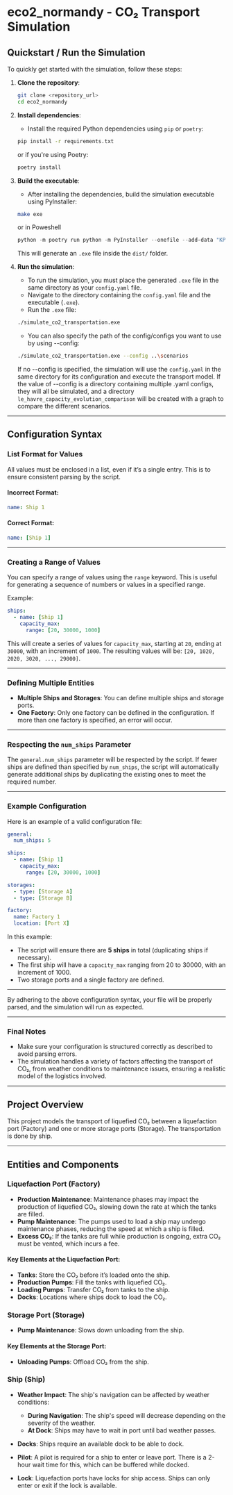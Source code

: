 
# eco2_normandy - CO₂ Transport Simulation

## Quickstart / Run the Simulation

To quickly get started with the simulation, follow these steps:

1. **Clone the repository**:
    ```bash
    git clone <repository_url>
    cd eco2_normandy
    ```

2. **Install dependencies**:
    - Install the required Python dependencies using `pip` or `poetry`:
    ```bash
    pip install -r requirements.txt
    ```
    or if you're using Poetry:
    ```bash
    poetry install
    ```

3. **Build the executable**:
    - After installing the dependencies, build the simulation executable using PyInstaller:
    ```bash
    make exe
    ```
    or in Poweshell
    ```powershell
    python -m poetry run python -m PyInstaller --onefile --add-data "KPIS\template.html;KPIS\" --hidden-import xlsxwriter configurable_main.py
    ```

    This will generate an `.exe` file inside the `dist/` folder.

4. **Run the simulation**:
    - To run the simulation, you must place the generated `.exe` file in the same directory as your `config.yaml` file.
    - Navigate to the directory containing the `config.yaml` file and the executable (`.exe`).
    - Run the `.exe` file:
    ```bash
    ./simulate_co2_transportation.exe
    ```

    - You can also specify the path of the config/configs you want to use by using --config:
    ```bash
    ./simulate_co2_transportation.exe --config ..\scenarios
    ```

    If no --config is specified, the simulation will use the `config.yaml` in the same directory for its configuration and execute the transport model.
    If the value of --config is a directory containing multiple .yaml configs, they will all be simulated, and a directory  `le_havre_capacity_evolution_comparison` will be created with a graph to compare the different scenarios.

---

## Configuration Syntax

### List Format for Values

All values must be enclosed in a list, even if it’s a single entry. This is to ensure consistent parsing by the script.

#### Incorrect Format:
```yaml
name: Ship 1
```

#### Correct Format:
```yaml
name: [Ship 1]
```

---

### Creating a Range of Values

You can specify a range of values using the `range` keyword. This is useful for generating a sequence of numbers or values in a specified range.

Example:
```yaml
ships:
  - name: [Ship 1]
    capacity_max:
      range: [20, 30000, 1000]
```

This will create a series of values for `capacity_max`, starting at `20`, ending at `30000`, with an increment of `1000`. The resulting values will be: `[20, 1020, 2020, 3020, ..., 29000]`.

---

### Defining Multiple Entities

- **Multiple Ships and Storages**: You can define multiple ships and storage ports.
- **One Factory**: Only one factory can be defined in the configuration. If more than one factory is specified, an error will occur.

---

### Respecting the `num_ships` Parameter

The `general.num_ships` parameter will be respected by the script. If fewer ships are defined than specified by `num_ships`, the script will automatically generate additional ships by duplicating the existing ones to meet the required number.

---

### Example Configuration

Here is an example of a valid configuration file:

```yaml
general:
  num_ships: 5

ships:
  - name: [Ship 1]
    capacity_max:
      range: [20, 30000, 1000]

storages:
  - type: [Storage A]
  - type: [Storage B]

factory:
  name: Factory 1
  location: [Port X]
```

In this example:
- The script will ensure there are **5 ships** in total (duplicating ships if necessary).
- The first ship will have a `capacity_max` ranging from 20 to 30000, with an increment of 1000.
- Two storage ports and a single factory are defined.

---

By adhering to the above configuration syntax, your file will be properly parsed, and the simulation will run as expected.

---

### Final Notes

- Make sure your configuration is structured correctly as described to avoid parsing errors.
- The simulation handles a variety of factors affecting the transport of CO₂, from weather conditions to maintenance issues, ensuring a realistic model of the logistics involved.

---

## Project Overview

This project models the transport of liquefied CO₂ between a liquefaction port (Factory) and one or more storage ports (Storage). The transportation is done by ship.

---

## Entities and Components

### Liquefaction Port (Factory)

- **Production Maintenance**: Maintenance phases may impact the production of liquefied CO₂, slowing down the rate at which the tanks are filled.
- **Pump Maintenance**: The pumps used to load a ship may undergo maintenance phases, reducing the speed at which a ship is filled.
- **Excess CO₂**: If the tanks are full while production is ongoing, extra CO₂ must be vented, which incurs a fee.

#### Key Elements at the Liquefaction Port:
- **Tanks**: Store the CO₂ before it’s loaded onto the ship.
- **Production Pumps**: Fill the tanks with liquefied CO₂.
- **Loading Pumps**: Transfer CO₂ from tanks to the ship.
- **Docks**: Locations where ships dock to load the CO₂.

### Storage Port (Storage)

- **Pump Maintenance**: Slows down unloading from the ship.
  
#### Key Elements at the Storage Port:
- **Unloading Pumps**: Offload CO₂ from the ship.

### Ship (Ship)

- **Weather Impact**: The ship's navigation can be affected by weather conditions:
    - **During Navigation**: The ship's speed will decrease depending on the severity of the weather.
    - **At Dock**: Ships may have to wait in port until bad weather passes.
  
- **Docks**: Ships require an available dock to be able to dock.
- **Pilot**: A pilot is required for a ship to enter or leave port. There is a 2-hour wait time for this, which can be buffered while docked.
- **Lock**: Liquefaction ports have locks for ship access. Ships can only enter or exit if the lock is available.

